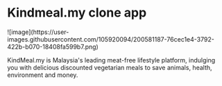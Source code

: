 <h1>Kindmeal.my clone app </h1>
![image](https://user-images.githubusercontent.com/105920094/200581187-76cec1e4-3792-422b-b070-18408fa599b7.png)


KindMeal.my is Malaysia's leading meat-free lifestyle platform, indulging you with delicious discounted vegetarian meals to save animals, health, environment and money.

